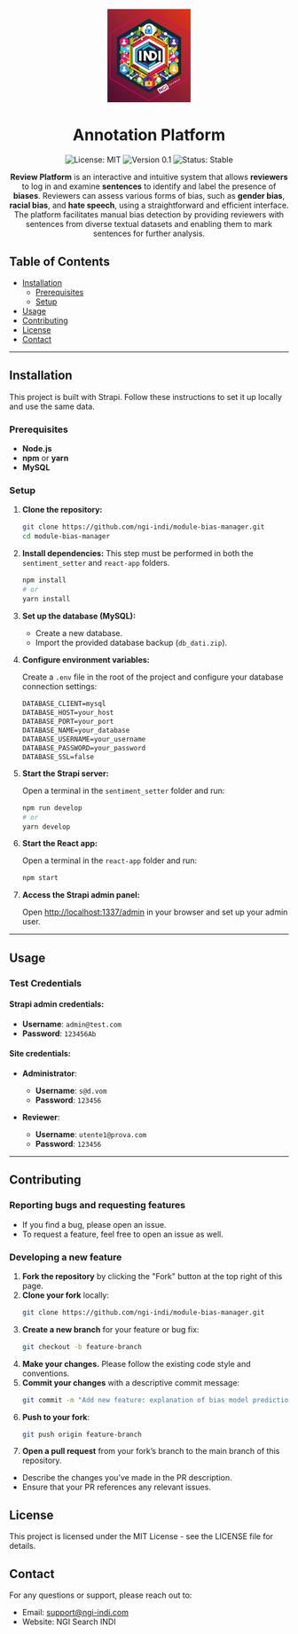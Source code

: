 <div align="center">
  <img src="./assets/logo.jpg" alt="Logo" width="150"/>

  # Annotation Platform

  ![License: MIT](https://img.shields.io/badge/License-MIT-blue.svg)
  ![Version 0.1](https://img.shields.io/badge/version-0.1-green.svg)
  ![Status: Stable](https://img.shields.io/badge/status-stable-brightgreen.svg)
    
  <p>
    <strong>Review Platform</strong> is an interactive and intuitive system that allows <strong>reviewers</strong> to log in and examine <strong>sentences</strong> to identify and label the presence of <strong>biases</strong>. Reviewers can assess various forms of bias, such as <strong>gender bias</strong>, <strong>racial bias</strong>, and <strong>hate speech</strong>, using a straightforward and efficient interface. The platform facilitates manual bias detection by providing reviewers with sentences from diverse textual datasets and enabling them to mark sentences for further analysis.
  </p>
</div>

## Table of Contents

- [Installation](#installation)
  - [Prerequisites](#prerequisites)
  - [Setup](#setup)
- [Usage](#usage)
- [Contributing](#contributing)
- [License](#license)
- [Contact](#contact)

---

## Installation

This project is built with Strapi. Follow these instructions to set it up locally and use the same data.

### Prerequisites

- **Node.js**
- **npm** or **yarn**
- **MySQL**

### Setup

1. **Clone the repository:**

    ```bash
    git clone https://github.com/ngi-indi/module-bias-manager.git
    cd module-bias-manager
    ```

2. **Install dependencies:**
    This step must be performed in both the `sentiment_setter` and `react-app` folders.

    ```bash
    npm install
    # or
    yarn install
    ```

3. **Set up the database (MySQL):**

    - Create a new database.
    - Import the provided database backup (`db_dati.zip`).
  
4. **Configure environment variables:**

    Create a `.env` file in the root of the project and configure your database connection settings:

    ```env
    DATABASE_CLIENT=mysql
    DATABASE_HOST=your_host
    DATABASE_PORT=your_port
    DATABASE_NAME=your_database
    DATABASE_USERNAME=your_username
    DATABASE_PASSWORD=your_password
    DATABASE_SSL=false
    ```

5. **Start the Strapi server:**

    Open a terminal in the `sentiment_setter` folder and run:

    ```bash
    npm run develop
    # or
    yarn develop
    ```

6. **Start the React app:**

    Open a terminal in the `react-app` folder and run:

    ```bash
    npm start
    ```

7. **Access the Strapi admin panel:**

    Open [http://localhost:1337/admin](http://localhost:1337/admin) in your browser and set up your admin user.

---

## Usage

### Test Credentials

#### Strapi admin credentials:
- **Username**: `admin@test.com`
- **Password**: `123456Ab`

#### Site credentials:
- **Administrator**:
  - **Username**: `s@d.vom`
  - **Password**: `123456`
  
- **Reviewer**:
  - **Username**: `utente1@prova.com`
  - **Password**: `123456`

---

## Contributing

### Reporting bugs and requesting features
- If you find a bug, please open an issue.
- To request a feature, feel free to open an issue as well.

### Developing a new feature

1. **Fork the repository** by clicking the "Fork" button at the top right of this page.
2. **Clone your fork** locally:
   ```bash
   git clone https://github.com/ngi-indi/module-bias-manager.git
   ```
3. **Create a new branch** for your feature or bug fix:
   ```bash
   git checkout -b feature-branch
   ```
4. **Make your changes.** Please follow the existing code style and conventions.
5. **Commit your changes** with a descriptive commit message:
   ```bash
   git commit -m "Add new feature: explanation of bias model predictions"
   ```
6. **Push to your fork**:
   ```bash
   git push origin feature-branch
   ```
7. **Open a pull request** from your fork’s branch to the main branch of this repository.
- Describe the changes you’ve made in the PR description.
- Ensure that your PR references any relevant issues.

## License
This project is licensed under the MIT License - see the LICENSE file for details.

## Contact
For any questions or support, please reach out to:
- Email: support@ngi-indi.com
- Website: NGI Search INDI

